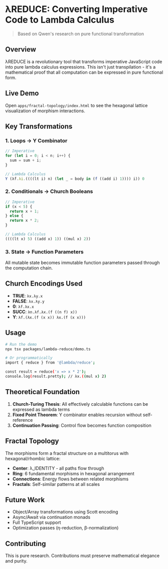 # λREDUCE: Converting Imperative Code to Lambda Calculus

> Based on Qwen's research on pure functional transformation

## Overview

λREDUCE is a revolutionary tool that transforms imperative JavaScript code into pure lambda calculus expressions. This isn't just transpilation - it's a mathematical proof that all computation can be expressed in pure functional form.

## Live Demo

Open `apps/fractal-topology/index.html` to see the hexagonal lattice visualization of morphism interactions.

## Key Transformations

### 1. Loops → Y Combinator

```javascript
// Imperative
for (let i = 0; i < n; i++) {
  sum = sum + i;
}

// Lambda Calculus
Y (λf.λi.((((lt i) n) (let _ = body in (f ((add i) 1)))) i)) 0
```

### 2. Conditionals → Church Booleans

```javascript
// Imperative
if (x < 5) {
  return x + 1;
} else {
  return x * 2;
}

// Lambda Calculus
((((lt x) 5) ((add x) 1)) ((mul x) 2))
```

### 3. State → Function Parameters

All mutable state becomes immutable function parameters passed through the computation chain.

## Church Encodings Used

- **TRUE**: `λx.λy.x`
- **FALSE**: `λx.λy.y`
- **0**: `λf.λx.x`
- **SUCC**: `λn.λf.λx.(f ((n f) x))`
- **Y**: `λf.(λx.(f (x x)) λx.(f (x x)))`

## Usage

```bash
# Run the demo
npx tsx packages/lambda-reduce/demo.ts

# Or programmatically
import { reduce } from '@lambda/reduce';

const result = reduce('x => x * 2');
console.log(result.pretty); // λx.((mul x) 2)
```

## Theoretical Foundation

1. **Church-Turing Thesis**: All effectively calculable functions can be expressed as lambda terms
2. **Fixed Point Theorem**: Y combinator enables recursion without self-reference
3. **Continuation Passing**: Control flow becomes function composition

## Fractal Topology

The morphisms form a fractal structure on a multitorus with hexagonal/rhombic lattice:

- **Center**: λ_IDENTITY - all paths flow through
- **Ring**: 6 fundamental morphisms in hexagonal arrangement
- **Connections**: Energy flows between related morphisms
- **Fractals**: Self-similar patterns at all scales

## Future Work

- Object/Array transformations using Scott encoding
- Async/Await via continuation monads
- Full TypeScript support
- Optimization passes (η-reduction, β-normalization)

## Contributing

This is pure research. Contributions must preserve mathematical elegance and purity.